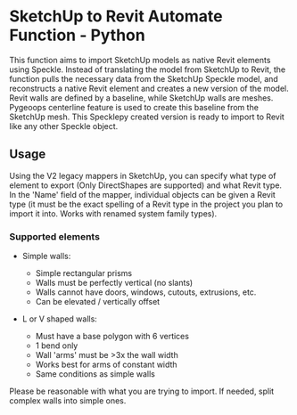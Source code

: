 # SketchUp to Revit Automate Function - Python

This function aims to import SketchUp models as native Revit elements using Speckle. Instead of translating the model from SketchUp to Revit, the function pulls the necessary data from the SketchUp Speckle model, and reconstructs a native Revit element and creates a new version of the model. Revit walls are defined by a baseline, while SketchUp walls are meshes. Pygeoops centerline feature is used to create this baseline from the SketchUp mesh. This Specklepy created version is ready to import to Revit like any other Speckle object. 

## Usage

Using the V2 legacy mappers in SketchUp, you can specify what type of element to export (Only DirectShapes are supported) and what Revit type. In the 'Name' field of the mapper, individual objects can be given a Revit type (it must be the exact spelling of a Revit type in the project you plan to import it into. Works with renamed system family types).

### Supported elements

- Simple walls:
    - Simple rectangular prisms
    - Walls must be perfectly vertical (no slants)
    - Walls cannot have doors, windows, cutouts, extrusions, etc.
    - Can be elevated / vertically offset

- L or V shaped walls:
    - Must have a base polygon with 6 vertices
    - 1 bend only
    - Wall 'arms' must be >3x the wall width
    - Works best for arms of constant width
    - Same conditions as simple walls

Please be reasonable with what you are trying to import. If needed, split complex walls into simple ones.

